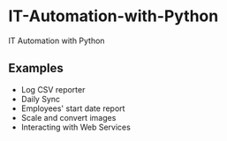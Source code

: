 # IT-Automation-with-Python
IT Automation with Python

## Examples
- Log CSV reporter
- Daily Sync 
- Employees' start date report
- Scale and convert images
- Interacting with Web Services
